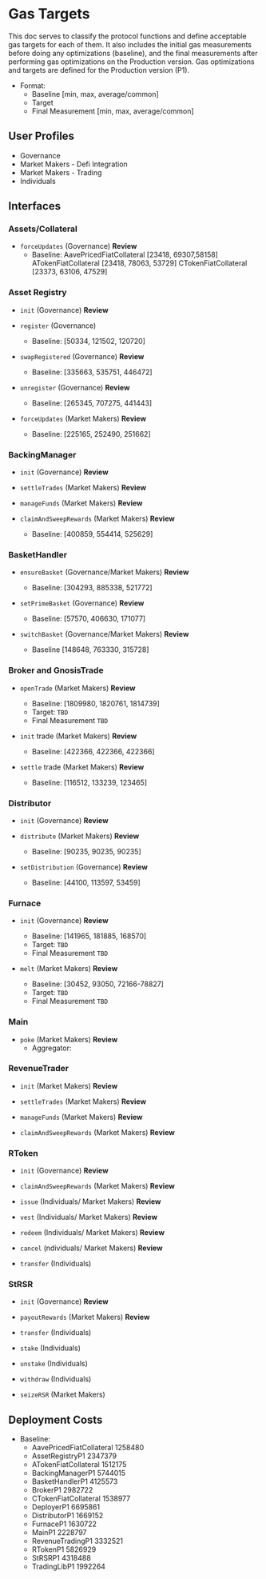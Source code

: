 # Gas Targets

This doc serves to classify the protocol functions and define acceptable gas targets for each of them. It also includes the initial gas measurements before doing any optimizations (baseline), and the final measurements after performing gas optimizations on the Production version. Gas optimizations and targets are defined for the Production version (P1).


* Format:
    - Baseline [min, max, average/common]
    - Target
    - Final Measurement [min, max, average/common]

## User Profiles

- Governance
- Market Makers - Defi Integration
- Market Makers - Trading
- Individuals


## Interfaces

### Assets/Collateral

* `forceUpdates` (Governance) **Review**
    - Baseline:
AavePricedFiatCollateral [23418, 69307,58158] 
ATokenFiatCollateral     [23418, 78063, 53729]
CTokenFiatCollateral     [23373, 63106, 47529]


### Asset Registry

* `init` (Governance) **Review**

* `register` (Governance)
    - Baseline: [50334, 121502, 120720] 

* `swapRegistered` (Governance) **Review**
    - Baseline: [335663, 535751, 446472]

* `unregister` (Governance) **Review**
    - Baseline: [265345, 707275, 441443] 

* `forceUpdates` (Market Makers)  **Review**
    - Baseline: [225165, 252490, 251662]

### BackingManager

* `init` (Governance) **Review**

* `settleTrades` (Market Makers) **Review**

* `manageFunds` (Market Makers) **Review**

* `claimAndSweepRewards` (Market Makers) **Review**
    - Baseline: [400859, 554414, 525629]

### BasketHandler

* `ensureBasket` (Governance/Market Makers) **Review**
    - Baseline: [304293, 885338, 521772]

* `setPrimeBasket` (Governance) **Review**
    - Baseline: [57570, 406630, 171077]

* `switchBasket` (Governance/Market Makers) **Review**
    - Baseline  [148648, 763330, 315728]

### Broker and GnosisTrade

* `openTrade` (Market Makers) **Review**
    - Baseline: [1809980, 1820761, 1814739]
    - Target: `TBD`
    - Final Measurement `TBD`

*  `init` trade (Market Makers) **Review**
    - Baseline: [422366, 422366, 422366]

* `settle` trade (Market Makers) **Review**
    - Baseline: [116512, 133239, 123465]

### Distributor

* `init` (Governance) **Review**

* `distribute` (Market Makers) **Review**
    - Baseline: [90235, 90235, 90235] 

* `setDistribution` (Governance) **Review**
    - Baseline: [44100, 113597, 53459] 


### Furnace

* `init` (Governance) **Review**
    - Baseline: [141965, 181885, 168570]
    - Target: `TBD`
    - Final Measurement `TBD`

* `melt` (Market Makers)  **Review**
    - Baseline: [30452, 93050, 72166-78827]
    - Target: `TBD`
    - Final Measurement `TBD`

### Main

* `poke`  (Market Makers) **Review**
    - Aggregator:
        
### RevenueTrader

* `init` (Market Makers) **Review**

* `settleTrades` (Market Makers) **Review**

* `manageFunds` (Market Makers) **Review**

* `claimAndSweepRewards` (Market Makers) **Review**

### RToken

* `init` (Governance) **Review**

* `claimAndSweepRewards` (Market Makers) **Review**

* `issue` (Individuals/ Market Makers) **Review**

* `vest` (Individuals/ Market Makers) **Review**

* `redeem` (Individuals/ Market Makers) **Review**

* `cancel` (ndividuals/ Market Makers) **Review**

* `transfer` (Individuals)

### StRSR

* `init` (Governance) **Review**

* `payoutRewards` (Market Makers) **Review**

* `transfer` (Individuals)

* `stake` (Individuals)

* `unstake` (Individuals)

* `withdraw` (Individuals)

* `seizeRSR` (Market Makers)


## Deployment Costs

* Baseline:
    - AavePricedFiatCollateral   1258480 
    - AssetRegistryP1            2347379
    - ATokenFiatCollateral       1512175 
    - BackingManagerP1           5744015
    - BasketHandlerP1            4125573
    - BrokerP1                   2982722 
    - CTokenFiatCollateral       1538977 
    - DeployerP1                 6695861
    - DistributorP1              1669152
    - FurnaceP1                  1630722
    - MainP1                     2228797
    - RevenueTradingP1           3332521
    - RTokenP1                   5826929 
    - StRSRP1                    4318488
    - TradingLibP1               1992264


